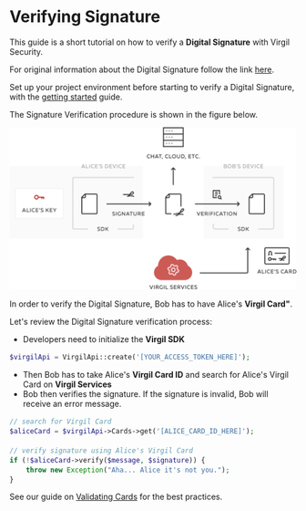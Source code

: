 # Verifying Signature

This guide is a short tutorial on how to verify a **Digital Signature** with Virgil Security.

For original information about the Digital Signature follow the link [here](https://github.com/VirgilSecurity/virgil/blob/wiki/wiki/glossary.md#digital-signature).

Set up your project environment before starting to verify a Digital Signature, with the [getting started](/documentation/guides/configuration/client-configuration.md) guide.

The Signature Verification procedure is shown in the figure below.


![Virgil Signature Intro](/documentation/img/Signature_introduction.png "Verify Signature")

In order to verify the Digital Signature, Bob has to have Alice's **Virgil Card"**.

Let's review the Digital Signature verification process:

- Developers need to initialize the **Virgil SDK**

```php
$virgilApi = VirgilApi::create('[YOUR_ACCESS_TOKEN_HERE]');
```

- Then Bob has to take Alice's **Virgil Card ID** and search for Alice's Virgil Card on **Virgil Services**
- Bob then verifies the signature. If the signature is invalid, Bob will receive an error message.

```php
// search for Virgil Card
$aliceCard = $virgilApi->Cards->get('[ALICE_CARD_ID_HERE]');

// verify signature using Alice's Virgil Card
if (!$aliceCard->verify($message, $signature)) {
    throw new Exception("Aha... Alice it's not you.");
}
```

See our guide on [Validating Cards](/documentation/guides/virgil-card/validating-card.md) for the best practices.
